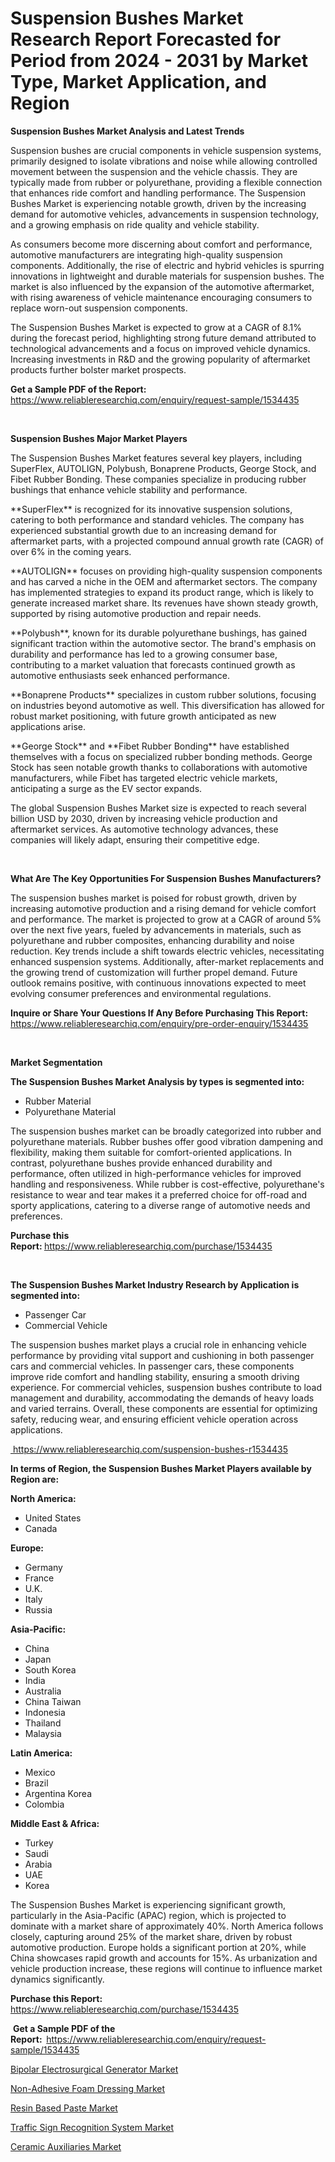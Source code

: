 <p><h1>Suspension Bushes Market Research Report Forecasted for Period from 2024 -  2031 by Market Type, Market Application, and Region</h1></p><p><strong>Suspension Bushes Market Analysis and Latest Trends</strong></p>
<p><p>Suspension bushes are crucial components in vehicle suspension systems, primarily designed to isolate vibrations and noise while allowing controlled movement between the suspension and the vehicle chassis. They are typically made from rubber or polyurethane, providing a flexible connection that enhances ride comfort and handling performance. The Suspension Bushes Market is experiencing notable growth, driven by the increasing demand for automotive vehicles, advancements in suspension technology, and a growing emphasis on ride quality and vehicle stability.</p><p>As consumers become more discerning about comfort and performance, automotive manufacturers are integrating high-quality suspension components. Additionally, the rise of electric and hybrid vehicles is spurring innovations in lightweight and durable materials for suspension bushes. The market is also influenced by the expansion of the automotive aftermarket, with rising awareness of vehicle maintenance encouraging consumers to replace worn-out suspension components.</p><p>The Suspension Bushes Market is expected to grow at a CAGR of 8.1% during the forecast period, highlighting strong future demand attributed to technological advancements and a focus on improved vehicle dynamics. Increasing investments in R&D and the growing popularity of aftermarket products further bolster market prospects.</p></p>
<p><strong>Get a Sample PDF of the Report:&nbsp;</strong> <a href="https://www.reliableresearchiq.com/enquiry/request-sample/1534435?utm_campaign=1773&utm_medium=2&utm_source=Github&utm_content=ia&utm_term=02112024&utm_id=suspension-bushes">https://www.reliableresearchiq.com/enquiry/request-sample/1534435</a></p>
<p>&nbsp;</p>
<p><strong>Suspension Bushes Major Market Players</strong></p>
<p><p>The Suspension Bushes Market features several key players, including SuperFlex, AUTOLIGN, Polybush, Bonaprene Products, George Stock, and Fibet Rubber Bonding. These companies specialize in producing rubber bushings that enhance vehicle stability and performance.</p><p>**SuperFlex** is recognized for its innovative suspension solutions, catering to both performance and standard vehicles. The company has experienced substantial growth due to an increasing demand for aftermarket parts, with a projected compound annual growth rate (CAGR) of over 6% in the coming years.</p><p>**AUTOLIGN** focuses on providing high-quality suspension components and has carved a niche in the OEM and aftermarket sectors. The company has implemented strategies to expand its product range, which is likely to generate increased market share. Its revenues have shown steady growth, supported by rising automotive production and repair needs.</p><p>**Polybush**, known for its durable polyurethane bushings, has gained significant traction within the automotive sector. The brand's emphasis on durability and performance has led to a growing consumer base, contributing to a market valuation that forecasts continued growth as automotive enthusiasts seek enhanced performance.</p><p>**Bonaprene Products** specializes in custom rubber solutions, focusing on industries beyond automotive as well. This diversification has allowed for robust market positioning, with future growth anticipated as new applications arise.</p><p>**George Stock** and **Fibet Rubber Bonding** have established themselves with a focus on specialized rubber bonding methods. George Stock has seen notable growth thanks to collaborations with automotive manufacturers, while Fibet has targeted electric vehicle markets, anticipating a surge as the EV sector expands.</p><p>The global Suspension Bushes Market size is expected to reach several billion USD by 2030, driven by increasing vehicle production and aftermarket services. As automotive technology advances, these companies will likely adapt, ensuring their competitive edge.</p></p>
<p>&nbsp;</p>
<p><strong>What Are The Key Opportunities For Suspension Bushes Manufacturers?</strong></p>
<p><p>The suspension bushes market is poised for robust growth, driven by increasing automotive production and a rising demand for vehicle comfort and performance. The market is projected to grow at a CAGR of around 5% over the next five years, fueled by advancements in materials, such as polyurethane and rubber composites, enhancing durability and noise reduction. Key trends include a shift towards electric vehicles, necessitating enhanced suspension systems. Additionally, after-market replacements and the growing trend of customization will further propel demand. Future outlook remains positive, with continuous innovations expected to meet evolving consumer preferences and environmental regulations.</p></p>
<p><strong>Inquire or Share Your Questions If Any Before Purchasing This Report:</strong> <a href="https://www.reliableresearchiq.com/enquiry/pre-order-enquiry/1534435?utm_campaign=1773&utm_medium=2&utm_source=Github&utm_content=ia&utm_term=02112024&utm_id=suspension-bushes">https://www.reliableresearchiq.com/enquiry/pre-order-enquiry/1534435</a></p>
<p>&nbsp;</p>
<p><strong>Market Segmentation</strong></p>
<p><strong>The Suspension Bushes Market Analysis by types is segmented into:</strong></p>
<p><ul><li>Rubber Material</li><li>Polyurethane Material</li></ul></p>
<p><p>The suspension bushes market can be broadly categorized into rubber and polyurethane materials. Rubber bushes offer good vibration dampening and flexibility, making them suitable for comfort-oriented applications. In contrast, polyurethane bushes provide enhanced durability and performance, often utilized in high-performance vehicles for improved handling and responsiveness. While rubber is cost-effective, polyurethane's resistance to wear and tear makes it a preferred choice for off-road and sporty applications, catering to a diverse range of automotive needs and preferences.</p></p>
<p><strong>Purchase this Report:&nbsp;</strong><a href="https://www.reliableresearchiq.com/purchase/1534435?utm_campaign=1773&utm_medium=2&utm_source=Github&utm_content=ia&utm_term=02112024&utm_id=suspension-bushes">https://www.reliableresearchiq.com/purchase/1534435</a></p>
<p>&nbsp;</p>
<p><strong>The Suspension Bushes Market Industry Research by Application is segmented into:</strong></p>
<p><ul><li>Passenger Car</li><li>Commercial Vehicle</li></ul></p>
<p><p>The suspension bushes market plays a crucial role in enhancing vehicle performance by providing vital support and cushioning in both passenger cars and commercial vehicles. In passenger cars, these components improve ride comfort and handling stability, ensuring a smooth driving experience. For commercial vehicles, suspension bushes contribute to load management and durability, accommodating the demands of heavy loads and varied terrains. Overall, these components are essential for optimizing safety, reducing wear, and ensuring efficient vehicle operation across applications.</p></p>
<p><a href="https://www.reliableresearchiq.com/suspension-bushes-r1534435?utm_campaign=1773&utm_medium=2&utm_source=Github&utm_content=ia&utm_term=02112024&utm_id=suspension-bushes">&nbsp;https://www.reliableresearchiq.com/suspension-bushes-r1534435</a></p>
<p><strong>In terms of Region, the Suspension Bushes Market Players available by Region are:</strong></p>
<p>
    <p> <strong> North America: </strong>
        <ul>
            <li>United States</li>
            <li>Canada</li>
        </ul>
        </p> 
    <p> <strong> Europe: </strong>
        <ul>
            <li>Germany</li>
            <li>France</li>
            <li>U.K.</li>
            <li>Italy</li>
            <li>Russia</li>
        </ul>
        </p> 
    <p> <strong> Asia-Pacific: </strong>
        <ul>
            <li>China</li>
            <li>Japan</li>
            <li>South Korea</li>
            <li>India</li>
            <li>Australia</li>
            <li>China Taiwan</li>
            <li>Indonesia</li>
            <li>Thailand</li>
            <li>Malaysia</li>
        </ul>
        </p> 
    <p> <strong> Latin America: </strong>
        <ul>
            <li>Mexico</li>
            <li>Brazil</li>
            <li>Argentina Korea</li>
            <li>Colombia</li>
        </ul>
        </p> 
    <p> <strong> Middle East & Africa: </strong>
        <ul>
            <li>Turkey</li>
            <li>Saudi</li>
            <li>Arabia</li>
            <li>UAE</li>
            <li>Korea</li>
        </ul>
    </p>
    </p>
<p><p>The Suspension Bushes Market is experiencing significant growth, particularly in the Asia-Pacific (APAC) region, which is projected to dominate with a market share of approximately 40%. North America follows closely, capturing around 25% of the market share, driven by robust automotive production. Europe holds a significant portion at 20%, while China showcases rapid growth and accounts for 15%. As urbanization and vehicle production increase, these regions will continue to influence market dynamics significantly.</p></p>
<p><strong>Purchase this Report: </strong><a href="https://www.reliableresearchiq.com/purchase/1534435?utm_campaign=1773&utm_medium=2&utm_source=Github&utm_content=ia&utm_term=02112024&utm_id=suspension-bushes">https://www.reliableresearchiq.com/purchase/1534435</a></p>
<p>&nbsp;<strong>Get a Sample PDF of the Report:&nbsp;&nbsp;</strong><a href="https://www.reliableresearchiq.com/enquiry/request-sample/1534435?utm_campaign=1773&utm_medium=2&utm_source=Github&utm_content=ia&utm_term=02112024&utm_id=suspension-bushes">https://www.reliableresearchiq.com/enquiry/request-sample/1534435</a></p>
<p><strong></strong></p>
<p><p><a href="https://www.linkedin.com/pulse/navigating-global-bipolar-electrosurgical-generator-market-z1rac?utm_campaign=1773&utm_medium=2&utm_source=Github&utm_content=ia&utm_term=02112024&utm_id=suspension-bushes">Bipolar Electrosurgical Generator Market</a></p><p><a href="https://www.linkedin.com/pulse/pulse-non-adhesive-foam-dressing-rhythms-change-market-whv5c?utm_campaign=1773&utm_medium=2&utm_source=Github&utm_content=ia&utm_term=02112024&utm_id=suspension-bushes">Non-Adhesive Foam Dressing Market</a></p><p><a href="https://www.linkedin.com/pulse/resin-based-paste-market-segmentation-applications-types-growth-pgubc?utm_campaign=1773&utm_medium=2&utm_source=Github&utm_content=ia&utm_term=02112024&utm_id=suspension-bushes">Resin Based Paste Market</a></p><p><a href="https://github.com/RunaHaque64/Market-Research-Report-List-1/blob/main/traffic-sign-recognition-system-market.md?utm_campaign=1773&utm_medium=2&utm_source=Github&utm_content=ia&utm_term=02112024&utm_id=suspension-bushes">Traffic Sign Recognition System Market</a></p><p><a href="https://www.linkedin.com/pulse/ceramic-auxiliaries-market-evolution-global-trends-regional-ntwdc?utm_campaign=1773&utm_medium=2&utm_source=Github&utm_content=ia&utm_term=02112024&utm_id=suspension-bushes">Ceramic Auxiliaries Market</a></p></p>